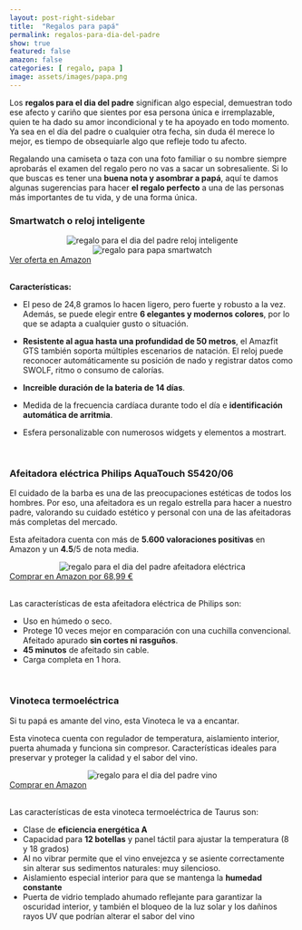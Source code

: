 ```yaml
---
layout: post-right-sidebar
title:  "Regalos para papá"
permalink: regalos-para-dia-del-padre
show: true
featured: false
amazon: false
categories: [ regalo, papa ]
image: assets/images/papa.png
---
```

Los **regalos para el dia del padre** significan algo especial, demuestran todo ese afecto y cariño que sientes por esa persona única e irremplazable, quien te ha dado su amor incondicional y te ha apoyado en todo momento. Ya sea en el día del padre o cualquier otra fecha, sin duda él merece lo mejor, es tiempo de obsequiarle algo que refleje todo tu afecto.

Regalando una camiseta o taza con una foto familiar o su nombre siempre aprobarás el examen del regalo pero no vas a sacar un sobresaliente. Si lo que buscas es tener una **buena nota y asombrar a papá**, aquí te damos algunas sugerencias para hacer **el regalo perfecto** a una de las personas más importantes de tu vida, y de una forma única.

### Smartwatch o reloj inteligente

<div class="row">
	<div class="col-lg-6 col-md-6 col-sm-12" style="text-align: center;">
		<img src="https://m.media-amazon.com/images/I/618Oz3bcoXL._AC_SL1500_.jpg" alt="regalo para el dia del padre reloj inteligente" loading="lazy">
	</div>
	<div class="col-lg-6 col-md-6 col-sm-12" style="text-align: center;">
		<img src="https://m.media-amazon.com/images/I/61yYNUMe+1L._AC_SL1500_.jpg" alt="regalo para papa smartwatch" loading="lazy">
	</div>
	<div class="amazon-btn-container">
		<a class="btn btn-primary btn-block amazon-btn" href="https://amzn.to/2OgMxGU" target="_blank" rel="noopener noreferrer">
			<i class="fa fa-shopping-cart amazon-cart"></i>
			Ver oferta en Amazon
		</a>
	</div>
</div>
<br>

**Características:**
<br>

* El peso de 24,8 gramos lo hacen ligero, pero fuerte y robusto a la vez. Además, se puede elegir entre **6 elegantes y modernos colores**, por lo que se adapta a cualquier gusto o situación.

* **Resistente al agua hasta una profundidad de 50 metros**, el Amazfit GTS también soporta múltiples escenarios de natación. El reloj puede reconocer automáticamente su posición de nado y registrar datos como SWOLF, ritmo o consumo de calorías.

* **Increible duración de la bateria de 14 días**.

* Medida de la frecuencia cardíaca durante todo el día e **identificación automática de arritmia**.

* Esfera personalizable con numerosos widgets y elementos a mostrart.
<br>


### Afeitadora eléctrica Philips AquaTouch S5420/06

El cuidado de la barba es una de las preocupaciones estéticas de todos los hombres. Por eso, una afeitadora es un regalo estrella para hacer a nuestro padre, valorando su cuidado estético y personal con una de las afeitadoras más completas del mercado.

Esta afeitadora cuenta con más de **5.600 valoraciones positivas** en Amazon y un **4.5**/5 de nota media.


<div class="row">
	<div class="col-12" style="text-align: center;">
		<img src="https://m.media-amazon.com/images/I/81CxRn53e3L._AC_SL1500_.jpg" alt="regalo para el dia del padre afeitadora eléctrica" loading="lazy" class="amz-img">
	</div>
	<div class="amazon-btn-container">
		<a class="btn btn-primary btn-block amazon-btn" href="https://amzn.to/3rqYkRx" target="_blank" rel="noopener noreferrer">
			<i class="fa fa-shopping-cart amazon-cart"></i>
			Comprar en Amazon por 68,99 €
		</a>
	</div>
</div>
<br>

Las características de esta afeitadora eléctrica de Philips son:

- Uso en húmedo o seco.
- Protege 10 veces mejor en comparación con una cuchilla convencional. Afeitado apurado **sin cortes ni rasguños**.
- **45 minutos** de afeitado sin cable.
- Carga completa en 1 hora.

<br>


### Vinoteca termoeléctrica

Si tu papá es amante del vino, esta Vinoteca le va a encantar.

Esta vinoteca cuenta con regulador de temperatura, aislamiento interior, puerta ahumada y funciona sin compresor. Características ideales para preservar y proteger la calidad y el sabor del vino.

<div class="row">
	<div class="col-12" style="text-align: center;">
		<img src="https://images-na.ssl-images-amazon.com/images/I/71OwYoSMiML._AC_SL1500_.jpg" alt="regalo para el dia del padre vino" loading="lazy" class="amz-img">
	</div>
	<div class="amazon-btn-container">
		<a class="btn btn-primary btn-block amazon-btn" href="https://amzn.to/3rqYkRx" target="_blank" rel="noopener noreferrer">
			<i class="fa fa-shopping-cart amazon-cart"></i>
			Comprar en Amazon
		</a>
	</div>
</div>
<br>

Las características de esta vinoteca termoeléctrica de Taurus son:

- Clase de **eficiencia energética A**
- Capacidad para **12 botellas** y panel táctil para ajustar la temperatura (8 y 18 grados)
- Al no vibrar permite que el vino envejezca y se asiente correctamente sin alterar sus sedimentos naturales: muy silencioso.
- Aislamiento especial interior para que se mantenga la **humedad constante**
- Puerta de vidrio templado ahumado reflejante para garantizar la oscuridad interior, y también el bloqueo de la luz solar y los dañinos rayos UV que podrían alterar el sabor del vino
<br>